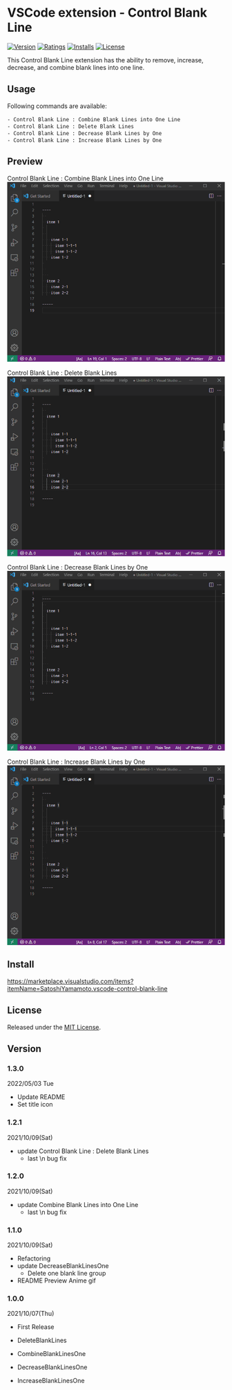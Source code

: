 # VSCode extension - Control Blank Line

[![Version][version-badge]][marketplace]
[![Ratings][ratings-badge]][marketplace-ratings]
[![Installs][installs-badge]][marketplace]
[![License][license-badge]][license]

This Control Blank Line extension has the ability to remove, increase, decrease, and combine blank lines into one line.

## Usage

Following commands are available:

```
- Control Blank Line : Combine Blank Lines into One Line
- Control Blank Line : Delete Blank Lines
- Control Blank Line : Decrease Blank Lines by One
- Control Blank Line : Increase Blank Lines by One
```

## Preview

Control Blank Line : Combine Blank Lines into One Line
![](./images/animegif/combine.gif)

Control Blank Line : Delete Blank Lines
![](./images/animegif/delete.gif)

Control Blank Line : Decrease Blank Lines by One
![](./images/animegif/decrease.gif)

Control Blank Line : Increase Blank Lines by One
![](./images/animegif/increase.gif)

## Install

https://marketplace.visualstudio.com/items?itemName=SatoshiYamamoto.vscode-control-blank-line

## License

Released under the [MIT License][license].

[version-badge]: https://vsmarketplacebadge.apphb.com/version/SatoshiYamamoto.vscode-control-blank-line.svg
[ratings-badge]: https://vsmarketplacebadge.apphb.com/rating/SatoshiYamamoto.vscode-control-blank-line.svg
[installs-badge]: https://vsmarketplacebadge.apphb.com/installs/SatoshiYamamoto.vscode-control-blank-line.svg
[license-badge]: https://img.shields.io/github/license/standard-software/vscode-control-blank-line.svg

[marketplace]: https://marketplace.visualstudio.com/items?itemName=SatoshiYamamoto.vscode-control-blank-line
[marketplace-ratings]: https://marketplace.visualstudio.com/items?itemName=SatoshiYamamoto.vscode-control-blank-line#review-details
[license]: https://github.com/standard-software/vscode-control-blank-line/blob/master/LICENSE

## Version

### 1.3.0
2022/05/03 Tue
- Update README
- Set title icon

### 1.2.1
2021/10/09(Sat)
- update Control Blank Line : Delete Blank Lines
  - last \n bug fix

### 1.2.0
2021/10/09(Sat)
- update Combine Blank Lines into One Line
  - last \n bug fix

### 1.1.0
2021/10/09(Sat)
- Refactoring
- update DecreaseBlankLinesOne
  - Delete one blank line group
- README Preview Anime gif

### 1.0.0
2021/10/07(Thu)
- First Release

- DeleteBlankLines
- CombineBlankLinesOne
- DecreaseBlankLinesOne
- IncreaseBlankLinesOne
